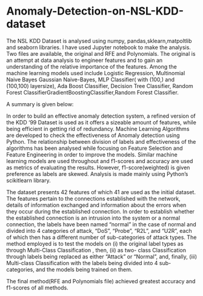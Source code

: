# Anomaly-Detection-on-NSL-KDD-dataset

The NSL KDD Dataset is analysed using numpy, pandas,sklearn,matpoltlib and seaborn libraries. 
I have used Jupyter notebook to make the analysis.
Two files are available, the original and RFE and Polynomials. 
The original is an attempt at data analysis to engineer features and to gain an understanding of the relative importance of the features.
Among the machine learning models used include Logistic Regression,  Multinomial Naive Bayes Gaussian Naive-Bayes, MLP Classifier( with (100,)  and (100,100) layersize), Ada Boost Classifier,  Decision Tree Classifier, Random Forest ClassifierGradientBoostingClassifier,Random Forest Classifier.

A summary is given below:

In order to build an effective anomaly detection system, a refined version of the KDD ‘99 Dataset is used as it offers a sizeable amount of features, while being efficient in getting rid of redundancy.
Machine Learning Algorithms are developed to check the effectiveness of Anomaly detection using Python. The relationship between division of labels and effectiveness of the algorithms has been analysed while focusing on Feature Selection and Feature Engineering in order to improve the models. Similar machine learning models are used throughout and f1-scores and accuracy are used as metrics of evaluating the results. However, f1-score(weighted) is given preference as labels are skewed. Analysis is made mainly using Python’s scikitlearn library.

The dataset presents 42 features of which 41 are used as the initial dataset. The features pertain to the connections established with the network, details of information exchanged and information about the errors when they occur during the established connection. In order to establish whether the established connection is an intrusion into the system or a normal connection, the labels have been named “normal” in the case of normal and divided into 4 categories of attack, “DoS”, “Probe”, “R2L”, and “U2R”, each of which then has a different number of sub-categories of attack types.  The method employed is to test the models on (i) the original label types as through Multi-Class Classification , then, (ii) as two- class Classification through labels being replaced as either “Attack” or “Normal”, and, finally, (iii) Multi-class Classification with the labels being divided into 4 sub-categories, and the models being trained on them.

The final method(RFE and Polynomials file) achieved greatest accuracy and f1-scores of all methods.

